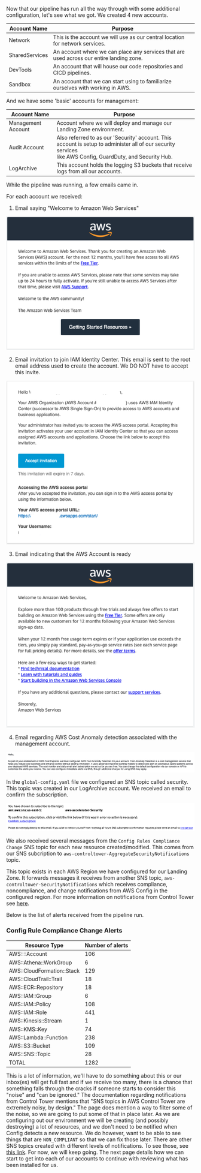 Now that our pipeline has run all the way through with some additional configuration, let's see what we got.  We created
4 new accounts.


| Account Name   | Purpose                                                                                  |
|----------------|------------------------------------------------------------------------------------------|
| Network        | This is the account we will use as our central location for network services.            |
| SharedServices | An account where we can place any services that are used across our entire landing zone. |
| DevTools       | An account that will house our code repositories and CICD pipelines.                     |
| Sandbox        | An account that we can start using to familiarize ourselves with working in AWS.         |

And we have some 'basic' accounts for management:

| Account Name       | Purpose                                                                                                                                                           |
|--------------------|-------------------------------------------------------------------------------------------------------------------------------------------------------------------|
| Management Account | Account where we will deploy and manage our Landing Zone environment.                                                                                             |
| Audit Account      | Also referred to as our 'Security' account.  This account is setup to administer all of our security services<br /> like AWS Config, GuardDuty, and Security Hub. |
| LogArchive         | This account holds the logging S3 buckets that receive logs from all our accounts.                                                                                |


While the pipeline was running, a few emails came in.  

For each account we received:

1. Email saying "Welcome to Amazon Web Services"

![06-configure-lza.png](images%2F06-configure-lza.png)    

2. Email invitation to join IAM Identity Center.  This email is sent to the root email address used to create the account. 
We DO NOT have to accept this invite.

![07-configure-lza.png](images%2F07-configure-lza.png)

3. Email indicating that the AWS Account is ready

![08-configure-lza.png](images%2F08-configure-lza.png)

4. Email regarding AWS Cost Anomaly detection associated with the management account.

![10-configure-lza.png](images%2F10-configure-lza.png)    


In the `global-config.yaml` file we configured an SNS topic called security. This topic was created in our LogArchive account.
We received an email to confirm the subscription.

![09-configure-lza.png](images%2F09-configure-lza.png)

We also received several messages from the `Config Rules Compliance Change` SNS topic for each new resource created/modified.
This comes from our SNS subcription to `aws-controltower-AggregateSecurityNotifications` topic.

This topic exists in each AWS Region we have configured for our Landing Zone.  It forwards messages it receives from another
SNS topic, `aws-controltower-SecurityNotifications` which receives compliance, noncompliance, and change notifications from
AWS Config in the configured region. For more information on notifications from Control Tower see [here](https://docs.aws.amazon.com/controltower/latest/userguide/receive-notifications.html).

Below is the list of alerts received from the pipeline run.

### Config Rule Compliance Change Alerts

| Resource Type              | Number of alerts |
|----------------------------|------------------|
| AWS::::Account             | 106              |
| AWS::Athena::WorkGroup     | 6                |
| AWS::CloudFormation::Stack | 129              |
| AWS::CloudTrail::Trail     | 18               |
| AWS::ECR::Repository       | 18               |
| AWS::IAM::Group            | 6                |
| AWS::IAM::Policy           | 108              |
| AWS::IAM::Role             | 441              |
| AWS::Kinesis::Stream       | 1                |
| AWS::KMS::Key              | 74               |
| AWS::Lambda::Function      | 238              |
| AWS::S3::Bucket            | 109              |
| AWS::SNS::Topic            | 28               |
| TOTAL                      | 1282             |

This is a lot of information, we'll have to do something about this or our inbox(es) will get full fast and if we receive too
many, there is a chance that something falls through the cracks if someone starts to consider this "noise" and "can be ignored."
The documentation regarding notifications from Control Tower mentions that "SNS topics in AWS Control Tower are extremely noisy, by design."
The page does mention a way to filter some of the noise, so we are going to put some of that in place later.  As we are
configuring out our environment we will be creating (and possibly destroying) a lot of resources, and we don't need to be notified
when Config detects a new resource.  We do however, want to be able to see things that are `NON_COMPLIANT` so that we can fix those later.
There are other SNS topics created with different levels of notifications.  To see those, see [this link](https://docs.aws.amazon.com/controltower/latest/userguide/sns-guidance.html).
For now, we will keep going.  The next page details how we can start to get into each of our accounts to continue
with reviewing what has been installed for us.







